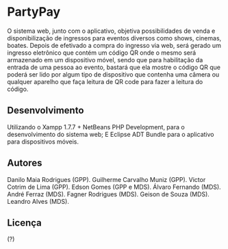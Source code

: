 PartyPay
============

O sistema web, junto com o aplicativo, objetiva possibilidades de venda e disponibilização de ingressos para eventos diversos como shows, cinemas, boates. Depois de efetivado a compra do ingresso via web, será gerado um ingresso eletrônico que contém um código QR onde o mesmo será armazenado em um dispositivo móvel, sendo que para habilitação da entrada de uma pessoa ao evento, bastará que ela mostre o código QR que poderá ser lido por algum tipo de dispositivo que contenha uma câmera ou qualquer aparelho que faça leitura de QR code para fazer a leitura do código.

Desenvolvimento
---------------

Utilizando o Xampp 1.7.7 + NetBeans PHP Development, para o desenvolvimento do sistema web;
E Eclipse ADT Bundle para o aplicativo para dispositivos móveis.

Autores
------

Danilo Maia Rodrigues (GPP).
Guilherme Carvalho Muniz (GPP).
Victor Cotrim de Lima (GPP).
Edson Gomes (GPP e MDS).
Álvaro Fernando (MDS).
André Ferraz (MDS).
Fagner Rodrigues (MDS).
Geison de Souza (MDS).
Leandro Alves (MDS).

Licença
-------

(?)
